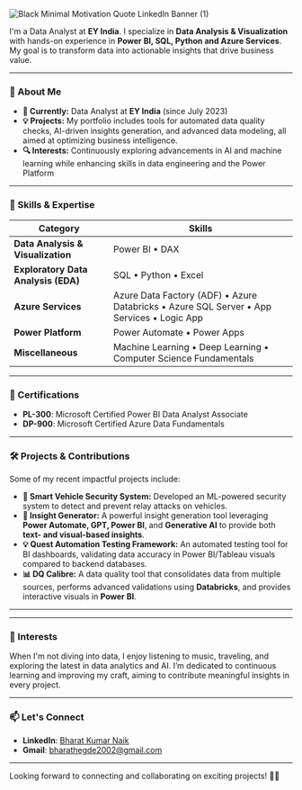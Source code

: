 ![Black Minimal Motivation Quote LinkedIn Banner (1)](https://github.com/user-attachments/assets/c4119419-25d0-4143-91e0-65f808b6d39a)


I'm a Data Analyst at **EY India**. I specialize in **Data Analysis & Visualization** with hands-on experience in **Power BI, SQL, Python and Azure Services**. My goal is to transform data into actionable insights that drive business value.

---

### 🌟 About Me

- **💼 Currently:** Data Analyst at **EY India** (since July 2023)
- **💡 Projects:** My portfolio includes tools for automated data quality checks, AI-driven insights generation, and advanced data modeling, all aimed at optimizing business intelligence.
- **🔍 Interests:** Continuously exploring advancements in AI and machine learning while enhancing skills in data engineering and the Power Platform

---

### 🚀 Skills & Expertise

| **Category**                      | **Skills**                                                                                  |
|-----------------------------------|---------------------------------------------------------------------------------------------|
| **Data Analysis & Visualization** | Power BI • DAX                                                                               |
| **Exploratory Data Analysis (EDA)** | SQL • Python • Excel                                                                      |
| **Azure Services**                | Azure Data Factory (ADF) • Azure Databricks • Azure SQL Server • App Services • Logic App  |
| **Power Platform**                | Power Automate • Power Apps                                                                 |
| **Miscellaneous**                 | Machine Learning • Deep Learning • Computer Science Fundamentals                            |

---

### 📜 Certifications

- **PL-300**: Microsoft Certified Power BI Data Analyst Associate
- **DP-900**: Microsoft Certified Azure Data Fundamentals

---

### 🛠️ Projects & Contributions

Some of my recent impactful projects include:

- **🚗 Smart Vehicle Security System:** Developed an ML-powered security system to detect and prevent relay attacks on vehicles.
- **📝 Insight Generator:** A powerful insight generation tool leveraging **Power Automate, GPT, Power BI**, and **Generative AI** to provide both **text- and visual-based insights**.
- **💡 Quest Automation Testing Framework:** An automated testing tool for BI dashboards, validating data accuracy in Power BI/Tableau visuals compared to backend databases.
- **📊 DQ Calibre:** A data quality tool that consolidates data from multiple sources, performs advanced validations using **Databricks**, and provides interactive visuals in **Power BI**.

---

---

### 🌱 Interests

When I'm not diving into data, I enjoy listening to music, traveling, and exploring the latest in data analytics and AI. I’m dedicated to continuous learning and improving my craft, aiming to contribute meaningful insights in every project.

---

### 📫 Let's Connect

- **LinkedIn**: [Bharat Kumar Naik](https://www.linkedin.com/in/bharat-naik-b36242208)
- **Gmail**: [bharathegde2002@gmail.com](bharathegde2002@gmail.com)

---

Looking forward to connecting and collaborating on exciting projects! 👨‍💻
